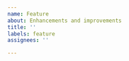 ```yaml
---
name: Feature
about: Enhancements and improvements
title: ''
labels: feature
assignees: ''

---
```



